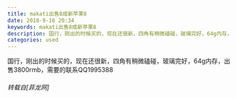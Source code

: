```yaml
---
title: makati出售8成新苹果8
date: 2018-9-16 20:34
keywords: makati出售8成新苹果8
description: 国行，刚出的时候买的，现在还很新，四角有稍微磕碰，玻璃完好，64g内存，出售3800rmb，需要的联系QQ1995388
categories: used
---
```

<td class="t_f" id="postmessage_1808128">

国行，刚出的时候买的，现在还很新，四角有稍微磕碰，玻璃完好，64g内存，出售3800rmb，需要的联系QQ1995388</td>
###### 转载自[菲龙网]